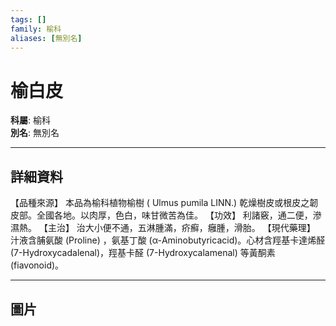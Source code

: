 ```yaml
---
tags: []
family: 榆科
aliases: [無別名]
---
```


# 榆白皮

**科屬**: 榆科  
**別名**: 無別名  

---

## 詳細資料
【品種來源】
本品為榆科植物榆樹 (
Ulmus pumila
LINN.) 乾燥樹皮或根皮之韌皮部。全國各地。以肉厚，色白，味甘微苦為佳。
【功效】
利諸竅，通二便，滲濕熱。
【主治】
治大小便不通，五淋腫滿，疥癬，癰腫，滑胎。
【現代藥理】
汁液含脯氨酸 (Proline) ，氨基丁酸 (α-Aminobutyricacid)。心材含羥基卡達烯醛 (7-Hydroxycadalenal)，羥基卡醛 (7-Hydroxycalamenal) 等黃酮素 (fiavonoid)。

---

## 圖片

